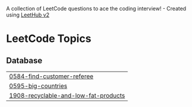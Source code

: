 A collection of LeetCode questions to ace the coding interview! - Created using [LeetHub v2](https://github.com/arunbhardwaj/LeetHub-2.0)
<!---LeetCode Topics Start-->
# LeetCode Topics
## Database
|  |
| ------- |
| [0584-find-customer-referee](https://github.com/yash88990/Leetcode-top-50-SQL-problems/tree/master/0584-find-customer-referee) |
| [0595-big-countries](https://github.com/yash88990/Leetcode-top-50-SQL-problems/tree/master/0595-big-countries) |
| [1908-recyclable-and-low-fat-products](https://github.com/yash88990/Leetcode-top-50-SQL-problems/tree/master/1908-recyclable-and-low-fat-products) |
<!---LeetCode Topics End-->